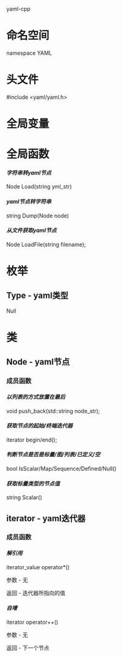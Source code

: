 yaml-cpp
# 命名空间
namespace YAML
# 头文件
\#include \<yaml/yaml.h\>
# 全局变量
# 全局函数
#### *字符串转yaml节点*
Node Load(string yml_str)
#### *yaml节点转字符串*
string Dump(Node node)
#### *从文件获取yaml节点*
Node LoadFile(string filename);
# 枚举
## Type - yaml类型
Null

# 类
## Node - yaml节点
### 成员函数
#### *以列表的方式放置在最后*
void push_back(std::string node_str);
#### *获取节点的起始/终端迭代器*
iterator begin/end();
#### *判断节点是否是标量/图/列表/已定义/空*
bool IsScalar/Map/Sequence/Defined/Null()
#### *获取标量类型的节点值*
string Scalar()

## iterator - yaml迭代器
### 成员函数
#### *解引用*
iterator_value operator\*()

参数 - 无

返回 - 迭代器所指向的值
#### *自增*
iterator operator++()

参数 - 无

返回 - 下一个节点

